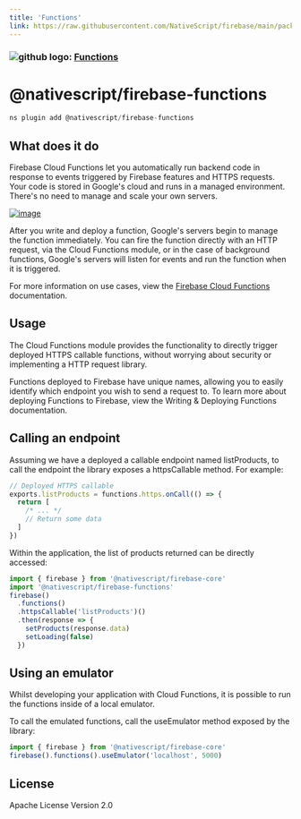```yaml
---
title: 'Functions'
link: https://raw.githubusercontent.com/NativeScript/firebase/main/packages/firebase-functions/README.md
---
```


### ![github logo]('../assets/images/github/GitHub-Mark-32px.png'): [Functions](https://github.com/NativeScript/firebase/tree/main/packages/firebase-functions)

# @nativescript/firebase-functions

```javascript
ns plugin add @nativescript/firebase-functions
```

## What does it do

Firebase Cloud Functions let you automatically run backend code in response to events triggered by Firebase features and HTTPS requests. Your code is stored in Google's cloud and runs in a managed environment. There's no need to manage and scale your own servers.

[![image](https://img.youtube.com/vi/vr0Gfvp5v1A/hqdefault.jpg)](https://www.youtube.com/watch?v=vr0Gfvp5v1A)

After you write and deploy a function, Google's servers begin to manage the function immediately. You can fire the function directly with an HTTP request, via the Cloud Functions module, or in the case of background functions, Google's servers will listen for events and run the function when it is triggered.

For more information on use cases, view the [Firebase Cloud Functions](https://firebase.google.com/docs/functions/use-cases) documentation.

## Usage

The Cloud Functions module provides the functionality to directly trigger deployed HTTPS callable functions, without worrying about security or implementing a HTTP request library.

Functions deployed to Firebase have unique names, allowing you to easily identify which endpoint you wish to send a request to. To learn more about deploying Functions to Firebase, view the Writing & Deploying Functions documentation.

## Calling an endpoint

Assuming we have a deployed a callable endpoint named listProducts, to call the endpoint the library exposes a httpsCallable method. For example:

```ts
// Deployed HTTPS callable
exports.listProducts = functions.https.onCall(() => {
  return [
    /* ... */
    // Return some data
  ]
})
```

Within the application, the list of products returned can be directly accessed:

```ts
import { firebase } from '@nativescript/firebase-core'
import '@nativescript/firebase-functions'
firebase()
  .functions()
  .httpsCallable('listProducts')()
  .then(response => {
    setProducts(response.data)
    setLoading(false)
  })
```

## Using an emulator

Whilst developing your application with Cloud Functions, it is possible to run the functions inside of a local emulator.

To call the emulated functions, call the useEmulator method exposed by the library:

```ts
import { firebase } from '@nativescript/firebase-core'
firebase().functions().useEmulator('localhost', 5000)
```

## License

Apache License Version 2.0
